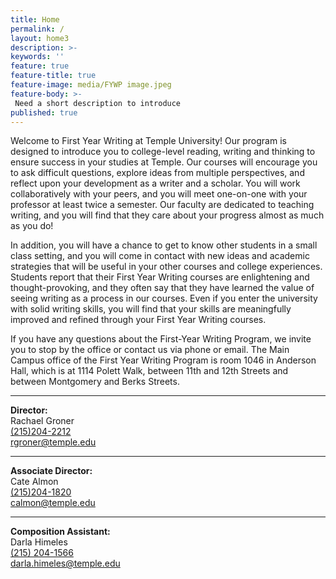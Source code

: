```yaml
---
title: Home
permalink: /
layout: home3
description: >-
keywords: ''
feature: true
feature-title: true
feature-image: media/FYWP image.jpeg
feature-body: >-
 Need a short description to introduce
published: true
---
```

Welcome to First Year Writing at Temple University! Our program is designed to introduce you to college-level reading, writing and thinking to ensure success in your studies at Temple. Our courses will encourage you to ask difficult questions, explore ideas from multiple perspectives, and reflect upon your development as a writer and a scholar. You will work collaboratively with your peers, and you will meet one-on-one with your professor at least twice a semester. Our faculty are dedicated to teaching writing, and you will find that they care about your progress almost as much as you do! 

In addition, you will have a chance to get to know other students in a small class setting, and you will come in contact with new ideas and academic strategies that will be useful in your other courses and college experiences. Students report that their First Year Writing courses are enlightening and thought-provoking, and they often say that they have learned the value of seeing writing as a process in our courses. Even if you enter the university with solid writing skills, you will find that your skills are meaningfully improved and refined through your First Year Writing courses. 

If you have any questions about the First-Year Writing Program, we invite you to stop by the office or contact us via phone or email. The Main Campus office of the First Year Writing Program is room 1046 in Anderson Hall, which is at 1114 Polett Walk, between 11th and 12th Streets and between Montgomery and Berks Streets.

___

  **Director:**  
   Rachael Groner     
   [(215)204-2212](tel:2152042212)    
   [rgroner@temple.edu](mailto:rgroner@temple.edu)    
   
   ___
   
   **Associate Director:**  
   Cate Almon   
   [(215)204-1820](tel:2152041820)    
   [calmon@temple.edu](mailto:calmon@temple.edu)  
   
   ___
   
   **Composition Assistant:**  
   Darla Himeles    
   [(215) 204-1566](tel:2152041566)  
   [darla.himeles@temple.edu](mailto:darla.himeles@temple.edu)  
